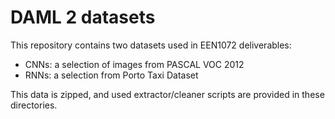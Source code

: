 # DAML 2 datasets

This repository contains two datasets used in EEN1072 deliverables:

- CNNs: a selection of images from PASCAL VOC 2012
- RNNs: a selection from Porto Taxi Dataset

This data is zipped, and used extractor/cleaner scripts are provided in these directories. 

